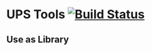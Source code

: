# UPS Tools [![Build Status](https://travis-ci.org/rameshvarun/ups-tools.svg)](https://travis-ci.org/rameshvarun/ups-tools)

## Use as Library
